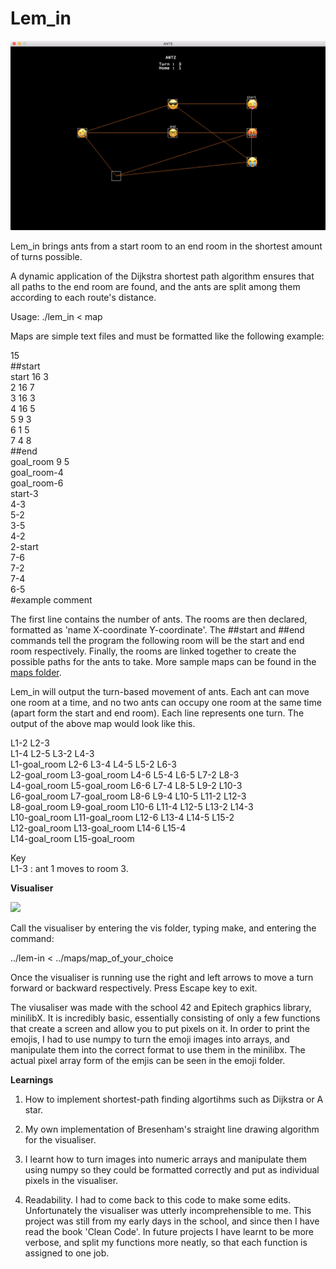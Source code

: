 # Lem_in

<img src="visualiser_img.png" alt="Lem-in visualiser">

Lem_in brings ants from a start room to an end room in the shortest amount of turns possible.

A dynamic application of the Dijkstra shortest path algorithm ensures that all paths to the end room are found, and the ants are split among them according to each route's distance.

Usage:
./lem_in < map

Maps are simple text files and must be formatted like the following example:

15<br/>
##start<br/>
start 16 3<br/>
2 16 7<br/>
3 16 3<br/>
4 16 5<br/>
5 9 3<br/>
6 1 5<br/>
7 4 8<br/>
##end<br/>
goal_room 9 5<br/>
goal_room-4<br/>
goal_room-6<br/>
start-3<br/>
4-3<br/>
5-2<br/>
3-5<br/>
4-2<br/>
2-start<br/>
7-6<br/>
7-2<br/>
7-4<br/>
6-5<br/>
#example comment

The first line contains the number of ants. The rooms are then declared, formatted as 'name X-coordinate Y-coordinate'. The ##start and ##end commands tell the program the following room will be the start and end room respectively. Finally, the rooms are linked together to create the possible paths for the ants to take. More sample maps can be found in the <a href="https://github.com/SamLynnEvans/Lem_in/tree/master/maps">maps folder</a>.

Lem_in will output the turn-based movement of ants. Each ant can move one room at a time, and no two ants can occupy one room at the same time (apart form the start and end room). Each line represents one turn. The output of the above map would look like this.

L1-2 L2-3<br/>L1-4 L2-5 L3-2 L4-3<br/>L1-goal_room L2-6 L3-4 L4-5 L5-2 L6-3<br/>L2-goal_room L3-goal_room L4-6 L5-4 L6-5 L7-2 L8-3<br/>L4-goal_room L5-goal_room L6-6 L7-4 L8-5 L9-2 L10-3<br/>L6-goal_room L7-goal_room L8-6 L9-4 L10-5 L11-2 L12-3<br/>L8-goal_room L9-goal_room L10-6 L11-4 L12-5 L13-2 L14-3<br/>L10-goal_room L11-goal_room L12-6 L13-4 L14-5 L15-2<br/>L12-goal_room L13-goal_room L14-6 L15-4<br/>L14-goal_room L15-goal_room<br/>

Key<br/>
L1-3 : ant 1 moves to room 3.

<b>Visualiser</b>

<img src="https://media.giphy.com/media/1dNlZAo2GmkavJqhKm/giphy.gif"/>

Call the visualiser by entering the vis folder, typing make, and entering the command:

../lem-in < ../maps/map_of_your_choice

Once the visualiser is running use the right and left arrows to move a turn forward or backward respectively. Press Escape key to exit.

The viusaliser was made with the school 42 and Epitech graphics library, minilibX. It is incredibly basic, essentially consisting of only a few functions that create a screen and allow you to put pixels on it. In order to print the emojis, I had to use numpy to turn the emoji images into arrays, and manipulate them into the correct format to use them in the minilibx. The actual pixel array form of the emjis can be seen in the emoji folder.

<b>Learnings</b>

1. How to implement shortest-path finding algortihms such as Dijkstra or A star.

2. My own implementation of Bresenham's straight line drawing algorithm for the visualiser.

3. I learnt how to turn images into numeric arrays and manipulate them using numpy so they could be formatted correctly and put as individual pixels in the visualiser.

3. Readability. I had to come back to this code to make some edits. Unfortunately the visualiser was utterly incomprehensible to me. This project was still from my early days in the school, and since then I have read the book 'Clean Code'. In future projects I have learnt to be more verbose, and split my functions more neatly, so that each function is assigned to one job.
